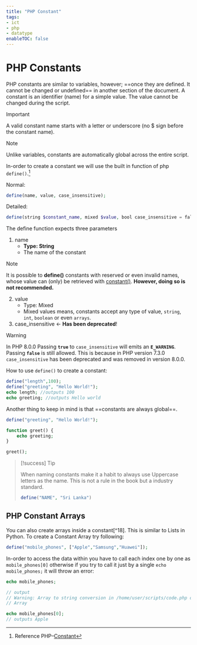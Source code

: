 ```yaml
---
title: "PHP Constant"
tags:
- ict
- php
- datatype
enableTOC: false
---
```


# PHP Constants

PHP constants are similar to variables, however; ==once they are defined. It cannot be changed or undefined== in another section of the document. A constant is an identifier (name) for a simple value. The value cannot be changed during the script.

>[!important]
>
>A valid constant name starts with a letter or underscore (no $ sign before the constant name).

>[!note]
>
>Unlike variables, constants are automatically global across the entire script.

In-order to create a constant we will use the built in function of php `define()`.[^19]

Normal:
```php
define(name, value, case_insensitive);
```


Detailed:
```php
define(string $constant_name, mixed $value, bool case_insensitive = false): bool
```

The define function expects three parameters
1. name 
	- **Type: String**
	- The name of the constant

> [!note]
>It is possible to **define()** constants with reserved or even invalid names, whose value can (only) be retrieved with [constant()](https://www.php.net/manual/en/function.constant.php). **However, doing so is not recommended.**
2. value
	- Type: Mixed
	- Mixed values means, constants accept any type of value, `string`, `int`, `boolean` or even `arrays`.
3. case_insensitive ← **Has been deprecated**!

>[!warning]
>
>In PHP 8.0.0 Passing **`true`** to `case_insensitive` will emits an **`E_WARNING`**. Passing **`false`** is still allowed.
This is because in PHP version 7.3.0 `case_insensitive` has been deprecated and was removed in version 8.0.0.

How to use `define()` to create a constant:

```php
define("length",100);
define("greeting", "Hello World!");
echo length; //outputs 100
echo greeting; //outputs Hello world
```

Another thing to keep in mind is that ==constants are always global==.

```php
define("greeting", "Hello World!");

function greet() {
	echo greeting;
}

greet();
```

>[!success] Tip
>
>When naming constants make it a habit to always use Uppercase letters as the name. This is not a rule in the book but a industry standard.
>```php
>define("NAME", "Sri Lanka")
>```

## PHP Constant Arrays
You can also create arrays inside a constant[^18]. This is similar to Lists in Python. To create a Constant Array try following:

```php
define("mobile_phones", ["Apple","Samsung","Huawei"]);
```
In-order to access the data within you have to call each index one by one as `mobile_phones[0]` otherwise if you try to call it just by a single `echo mobile_phones;` it will throw an error:

```php
echo mobile_phones;

// output
// Warning: Array to string conversion in /home/user/scripts/code.php on line 4
// Array

echo mobile_phones[0];
// outputs Apple
```

[^19]: Reference PHP–[Constant](https://www.php.net/manual/en/function.define)